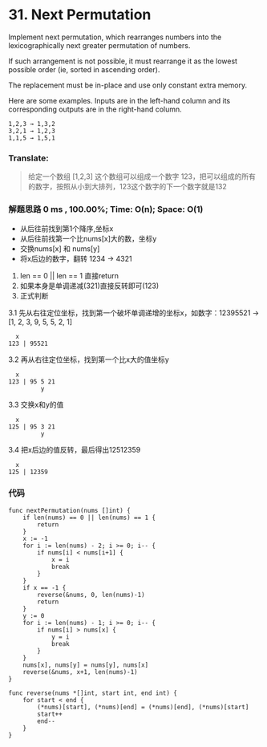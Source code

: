 # 31. Next Permutation

Implement next permutation, which rearranges numbers into the lexicographically next greater permutation of numbers.

If such arrangement is not possible, it must rearrange it as the lowest possible order (ie, sorted in ascending order).

The replacement must be in-place and use only constant extra memory.

Here are some examples. Inputs are in the left-hand column and its corresponding outputs are in the right-hand column.

```
1,2,3 → 1,3,2
3,2,1 → 1,2,3
1,1,5 → 1,5,1
```

### Translate:

> 给定一个数组 [1,2,3] 这个数组可以组成一个数字 123，把可以组成的所有的数字，按照从小到大排列，123这个数字的下一个数字就是132


### 解题思路     0 ms , 100.00%; Time: O(n); Space: O(1)

* 从后往前找到第1个降序,坐标x
* 从后往前找第一个比nums[x]大的数，坐标y
* 交换nums[x] 和 nums[y]
* 将x后边的数字，翻转 1234 -> 4321

1. len == 0 || len == 1 直接return
2. 如果本身是单调递减(321)直接反转即可(123)
3. 正式判断
   
3.1 先从右往定位坐标，找到第一个破坏单调递增的坐标x，如数字：12395521 -> [1, 2, 3, 9, 5, 5, 2, 1]
```
  x    
123 | 95521
```

3.2 再从右往定位坐标，找到第一个比x大的值坐标y
```
  x    
123 | 95 5 21
         y
```

3.3 交换x和y的值
```
  x    
125 | 95 3 21
         y
```

3.4 把x后边的值反转，最后得出12512359
```
  x    
125 | 12359
```

### 代码

```golang
func nextPermutation(nums []int) {
	if len(nums) == 0 || len(nums) == 1 {
		return
	}
	x := -1
	for i := len(nums) - 2; i >= 0; i-- {
		if nums[i] < nums[i+1] {
			x = i
			break
		}
	}
	if x == -1 {
		reverse(&nums, 0, len(nums)-1)
		return
	}
	y := 0
	for i := len(nums) - 1; i >= 0; i-- {
		if nums[i] > nums[x] {
			y = i
			break
		}
	}
	nums[x], nums[y] = nums[y], nums[x]
	reverse(&nums, x+1, len(nums)-1)
}

func reverse(nums *[]int, start int, end int) {
	for start < end {
		(*nums)[start], (*nums)[end] = (*nums)[end], (*nums)[start]
		start++
		end--
	}
}
```